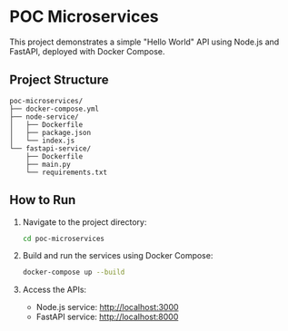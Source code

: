 # POC Microservices

This project demonstrates a simple "Hello World" API using Node.js and FastAPI, deployed with Docker Compose.

## Project Structure

```
poc-microservices/
├── docker-compose.yml
├── node-service/
│   ├── Dockerfile
│   ├── package.json
│   └── index.js
└── fastapi-service/
    ├── Dockerfile
    ├── main.py
    └── requirements.txt
```

## How to Run

1. Navigate to the project directory:

   ```sh
   cd poc-microservices
   ```

2. Build and run the services using Docker Compose:

   ```sh
   docker-compose up --build
   ```

3. Access the APIs:
   - Node.js service: [http://localhost:3000](http://localhost:3000)
   - FastAPI service: [http://localhost:8000](http://localhost:8000)
